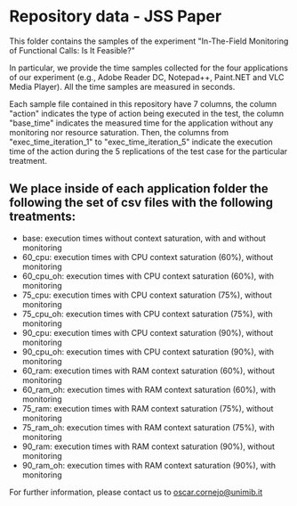 # Repository data - JSS Paper

This folder contains the samples of the experiment "In-The-Field Monitoring of Functional Calls: Is It Feasible?"

In particular, we provide the time samples collected for the four applications of our experiment (e.g., Adobe Reader DC, Notepad++, Paint.NET and VLC Media Player). All the time samples are measured in seconds.

Each sample file contained in this repository have 7 columns, the column "action" indicates the type of action being executed in the test, the column "base_time" indicates the measured time for the application without any monitoring nor resource saturation. Then, the columns from "exec_time_iteration_1" to "exec_time_iteration_5" indicate the execution time of the action during the 5 replications of the test case for the particular treatment.

## We place inside of each application folder the following the set of csv files with the following treatments:

* base: 		execution times without context saturation, with and without monitoring
* 60_cpu: 		execution times with CPU context saturation (60%), without monitoring
* 60_cpu_oh:	execution times with CPU context saturation (60%), with monitoring
* 75_cpu:		execution times with CPU context saturation (75%), without monitoring
* 75_cpu_oh:	execution times with CPU context saturation (75%), with monitoring
* 90_cpu:		execution times with CPU context saturation (90%), without monitoring
* 90_cpu_oh:	execution times with CPU context saturation (90%), with monitoring 
* 60_ram: 		execution times with RAM context saturation (60%), without monitoring
* 60_ram_oh:	execution times with RAM context saturation (60%), with monitoring
* 75_ram:		execution times with RAM context saturation (75%), without monitoring
* 75_ram_oh:	execution times with RAM context saturation (75%), with monitoring
* 90_ram:		execution times with RAM context saturation (90%), without monitoring
* 90_ram_oh:	execution times with RAM context saturation (90%), with monitoring 

For further information, please contact us to oscar.cornejo@unimib.it
